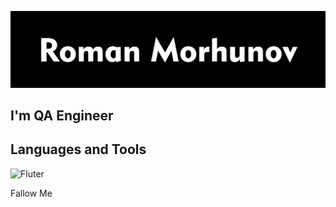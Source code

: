 [![Header](https://github.com/morgunov1/morgunov1/blob/main/assets/Group%20133.png)](https://github.com/morgunov1)

## I'm QA Engineer

## Languages and Tools
![Fluter](https://img.shields.io/badge/-JavaScript-090909?style=for-the-badge&logo=JavaScript)

Fallow Me